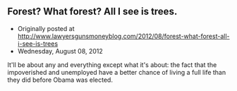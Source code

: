 ## Forest? What forest? All I see is trees.

 * Originally posted at http://www.lawyersgunsmoneyblog.com/2012/08/forest-what-forest-all-i-see-is-trees
 * Wednesday, August 08, 2012

It'll be about any and everything except what it's about: the fact that the impoverished and unemployed have a better chance of living a full life than they did before Obama was elected.